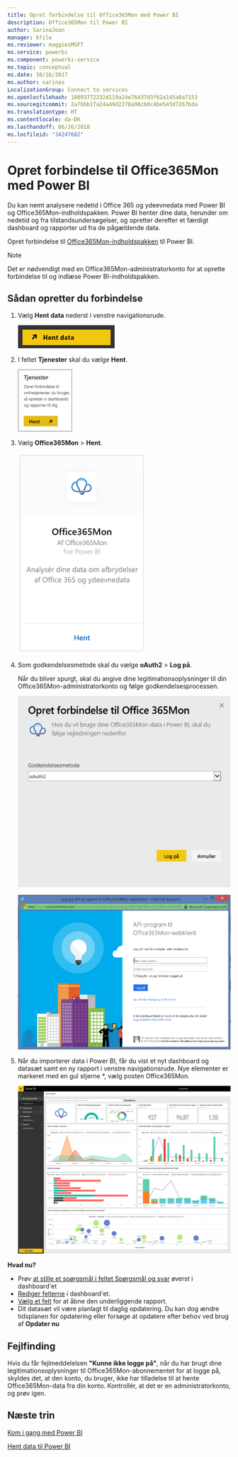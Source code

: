 ```yaml
---
title: Opret forbindelse til Office365Mon med Power BI
description: Office365Mon til Power BI
author: SarinaJoan
manager: kfile
ms.reviewer: maggiesMSFT
ms.service: powerbi
ms.component: powerbi-service
ms.topic: conceptual
ms.date: 10/16/2017
ms.author: sarinas
LocalizationGroup: Connect to services
ms.openlocfilehash: 18093772232d119a24e76437d3f62a145a0a7153
ms.sourcegitcommit: 2a7bbb1fa24a49d2278a90cb0c4be543d7267bda
ms.translationtype: HT
ms.contentlocale: da-DK
ms.lasthandoff: 06/26/2018
ms.locfileid: "34247682"
---
```

# <a name="connect-to-office365mon-with-power-bi"></a>Opret forbindelse til Office365Mon med Power BI
Du kan nemt analysere nedetid i Office 365 og ydeevnedata med Power BI og Office365Mon-indholdspakken. Power BI henter dine data, herunder om nedetid og fra tilstandsundersøgelser, og opretter derefter et færdigt dashboard og rapporter ud fra de pågældende data.

Opret forbindelse til [Office365Mon-indholdspakken](https://app.powerbi.com/groups/me/getdata/services/office365mon) til Power BI.

>[!NOTE]
>Det er nødvendigt med en Office365Mon-administratorkonto for at oprette forbindelse til og indlæse Power BI-indholdspakken.

## <a name="how-to-connect"></a>Sådan opretter du forbindelse
1. Vælg **Hent data** nederst i venstre navigationsrude.
   
   ![](media/service-connect-to-office365mon/pbi_getdata.png)
2. I feltet **Tjenester** skal du vælge **Hent**.
   
   ![](media/service-connect-to-office365mon/pbi_getservices.png) 
3. Vælg **Office365Mon** \> **Hent**.
   
   ![](media/service-connect-to-office365mon/o365mon.png)
4. Som godkendelsesmetode skal du vælge **oAuth2** \> **Log på**.
   
   Når du bliver spurgt, skal du angive dine legitimationsoplysninger til din Office365Mon-administratorkonto og følge godkendelsesprocessen.
   
   ![](media/service-connect-to-office365mon/creds.png)
   
   ![](media/service-connect-to-office365mon/creds2.png)
5. Når du importerer data i Power BI, får du vist et nyt dashboard og datasæt samt en ny rapport i venstre navigationsrude. Nye elementer er markeret med en gul stjerne \*, vælg posten Office365Mon.
   
   ![](media/service-connect-to-office365mon/dashboard4.png)

**Hvad nu?**

* Prøv [at stille et spørgsmål i feltet Spørgsmål og svar](power-bi-q-and-a.md) øverst i dashboard'et
* [Rediger felterne](service-dashboard-edit-tile.md) i dashboard'et.
* [Vælg et felt](service-dashboard-tiles.md) for at åbne den underliggende rapport.
* Dit datasæt vil være planlagt til daglig opdatering. Du kan dog ændre tidsplanen for opdatering eller forsøge at opdatere efter behov ved brug af **Opdater nu**

## <a name="troubleshooting"></a>Fejlfinding
Hvis du får fejlmeddelelsen **"Kunne ikke logge på"**, når du har brugt dine legitimationsoplysninger til Office365Mon-abonnementet for at logge på, skyldes det, at den konto, du bruger, ikke har tilladelse til at hente Office365Mon-data fra din konto. Kontrollér, at det er en administratorkonto, og prøv igen.

## <a name="next-steps"></a>Næste trin
[Kom i gang med Power BI](service-get-started.md)

[Hent data til Power BI](service-get-data.md)

